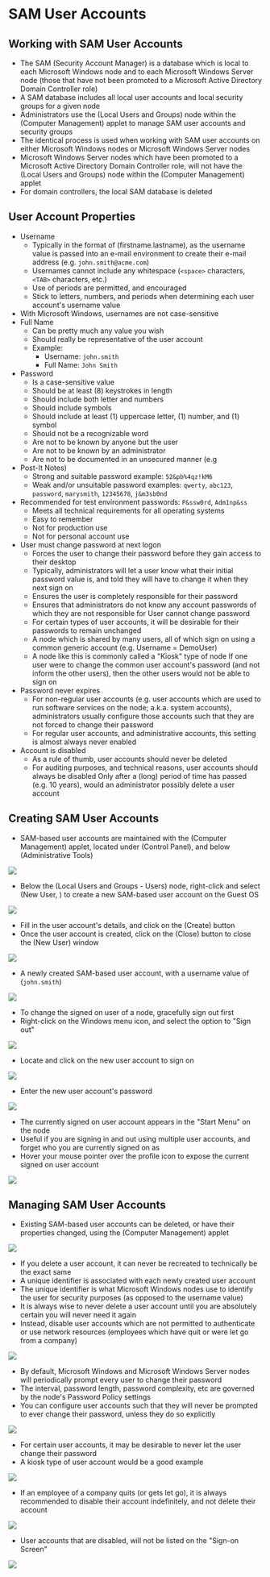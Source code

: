 # SAM User Accounts

## Working with SAM User Accounts

- The SAM (Security Account Manager) is a database which is local to each
  Microsoft Windows node and to each Microsoft Windows Server node (those that
  have not been promoted to a Microsoft Active Directory Domain Controller role)
- A SAM database includes all local user accounts and local security groups for
  a given node
- Administrators use the (Local Users and Groups) node within the (Computer
  Management) applet to manage SAM user accounts and security groups
- The identical process is used when working with SAM user accounts on either
  Microsoft Windows nodes or Microsoft Windows Server nodes
- Microsoft Windows Server nodes which have been promoted to a Microsoft Active
  Directory Domain Controller role, will not have the (Local Users and Groups)
  node within the (Computer Management) applet
- For domain controllers, the local SAM database is deleted

## User Account Properties

- Username
  - Typically in the format of (firstname.lastname), as the username value is
    passed into an e-mail environment to create their e-mail address (e.g.
    `john.smith@acme.com`)
  - Usernames cannot include any whitespace (`<space>` characters, `<TAB>`
    characters, etc.)
  - Use of periods are permitted, and encouraged
  - Stick to letters, numbers, and periods when determining each user account's
    username value
- With Microsoft Windows, usernames are not case-sensitive
- Full Name
  - Can be pretty much any value you wish
  - Should really be representative of the user account
  - Example:
    - Username: `john.smith`
    - Full Name: `John Smith`
- Password
  - Is a case-sensitive value
  - Should be at least (8) keystrokes in length
  - Should include both letter and numbers
  - Should include symbols
  - Should include at least (1) uppercase letter, (1) number, and (1) symbol
  - Should not be a recognizable word
  - Are not to be known by anyone but the user
  - Are not to be known by an administrator
  - Are not to be documented in an unsecured manner (e.g
- Post-It Notes)
  - Strong and suitable password example: `52&pb%4qz!kM6`
  - Weak and/or unsuitable password examples: `qwerty`, `abc123`, `password`,
    `marysmith`, `12345678`, `j&m3sb0nd`
- Recommended for test environment passwords: `P&ssw0rd`, `Adm1np&ss`
  - Meets all technical requirements for all operating systems
  - Easy to remember
  - Not for production use
  - Not for personal account use
- User must change password at next logon
  - Forces the user to change their password before they gain access to their
    desktop
  - Typically, administrators will let a user know what their initial password
    value is, and told they will have to change it when they next sign on
  - Ensures the user is completely responsible for their password
  - Ensures that administrators do not know any account passwords of which they
    are not responsible for User cannot change password
  - For certain types of user accounts, it will be desirable for their passwords
    to remain unchanged
  - A node which is shared by many users, all of which sign on using a common
    generic account (e.g. Username = DemoUser)
  - A node like this is commonly called a "Kiosk" type of node If one user were
    to change the common user account's password (and not inform the other
    users), then the other users would not be able to sign on
- Password never expires
  - For non-regular user accounts (e.g. user accounts which are used to run
    software services on the node; a.k.a. system accounts), administrators
    usually configure those accounts such that they are not forced to change
    their password
  - For regular user accounts, and administrative accounts, this setting is
    almost always never enabled
- Account is disabled
  - As a rule of thumb, user accounts should never be deleted
  - For auditing purposes, and technical reasons, user accounts should always be
    disabled Only after a (long) period of time has passed (e.g. 10 years),
    would an administrator possibly delete a user account

## Creating SAM User Accounts

- SAM-based user accounts are maintained with the (Computer Management) applet,
  located under (Control Panel), and below (Administrative Tools)

![](../../images/3/7.img-1.webp)

- Below the (Local Users and Groups - Users) node, right-click and select (New
  User, ) to create a new SAM-based user account on the Guest OS

![](../../images/3/7.img-2.webp)

- Fill in the user account's details, and click on the (Create) button
- Once the user account is created, click on the (Close) button to close the
  (New User) window

![](../../images/3/7.img-3.webp)

- A newly created SAM-based user account, with a username value of
  (`john.smith`)

![](../../images/3/7.img-4.webp)

- To change the signed on user of a node, gracefully sign out first
- Right-click on the Windows menu icon, and select the option to "Sign out"

![](../../images/3/7.img-5.webp)

- Locate and click on the new user account to sign on

![](../../images/3/7.img-6.webp)

- Enter the new user account's password

![](../../images/3/7.img-7.webp)

- The currently signed on user account appears in the "Start Menu" on the node
- Useful if you are signing in and out using multiple user accounts, and forget
  who you are currently signed on as
- Hover your mouse pointer over the profile icon to expose the current signed on
  user account

![](../../images/3/7.img-8.webp)

## Managing SAM User Accounts

- Existing SAM-based user accounts can be deleted, or have their properties
  changed, using the (Computer Management) applet

![](../../images/3/7.img-9.webp)

- If you delete a user account, it can never be recreated to technically be the
  exact same
- A unique identifier is associated with each newly created user account
- The unique identifier is what Microsoft Windows nodes use to identify the user
  for security purposes (as opposed to the username value)
- It is always wise to never delete a user account until you are absolutely
  certain you will never need it again
- Instead, disable user accounts which are not permitted to authenticate or use
  network resources (employees which have quit or were let go from a company)

![](../../images/3/7.img-10.webp)

- By default, Microsoft Windows and Microsoft Windows Server nodes will
  periodically prompt every user to change their password
- The interval, password length, password complexity, etc are governed by the
  node's Password Policy settings
- You can configure user accounts such that they will never be prompted to ever
  change their password, unless they do so explicitly

![](../../images/3/7.img-11.webp)

- For certain user accounts, it may be desirable to never let the user change
  their password
- A kiosk type of user account would be a good example

![](../../images/3/7.img-12.webp)

- If an employee of a company quits (or gets let go), it is always recommended
  to disable their account indefinitely, and not delete their account

![](../../images/3/7.img-13.webp)

- User accounts that are disabled, will not be listed on the "Sign-on Screen"

![](../../images/3/7.img-14.webp)
